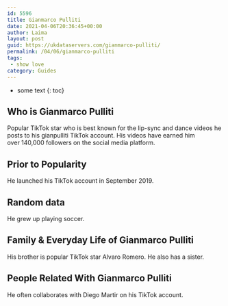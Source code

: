 ```yaml
---
id: 5596
title: Gianmarco Pulliti
date: 2021-04-06T20:36:45+00:00
author: Laima
layout: post
guid: https://ukdataservers.com/gianmarco-pulliti/
permalink: /04/06/gianmarco-pulliti
tags:
 - show love
category: Guides
---
```


* some text
{: toc}


## Who is Gianmarco Pulliti
                  
                  
                  
Popular TikTok star who is best known for the lip-sync and dance videos he posts to his gianpulliti TikTok account. His videos have earned him over 140,000 followers on the social media platform. 
                  
              
            
              
            
                
                
                
## Prior to Popularity
                  
                  
                  
He launched his TikTok account in September 2019. 
                  
              
            
              
            
                
                
                
## Random data
                  
                  
                  
He grew up playing soccer. 
                  
              
            
              
            
                
                
                
## Family & Everyday Life of Gianmarco Pulliti
                  
                  
                  
His brother is popular TikTok star Alvaro Romero. He also has a sister.
                  
              
            
              
            
                
                
                
## People Related With Gianmarco Pulliti
                  
                  
                  
He often collaborates with Diego Martir on his TikTok account. 
                  
              
            
              
            
                
              
            
              
              
            
            
              
            
          
          
          